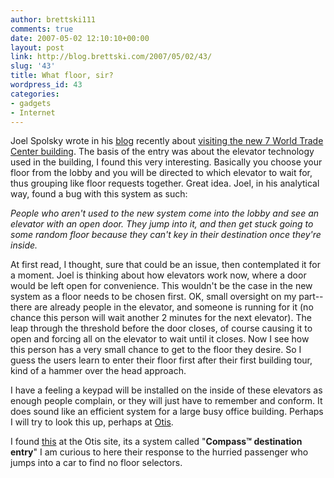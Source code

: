 ```yaml
---
author: brettski111
comments: true
date: 2007-05-02 12:10:10+00:00
layout: post
link: http://blog.brettski.com/2007/05/02/43/
slug: '43'
title: What floor, sir?
wordpress_id: 43
categories:
- gadgets
- Internet
---
```


Joel Spolsky wrote in his [blog](http://joelonsoftware.com) recently about [visiting the new 7 World Trade Center building](http://joelonsoftware.com/items/2007/04/30.html).  The basis of the entry was about the elevator technology used in the building, I found this very interesting.  Basically you choose your floor from the lobby and you will be directed to which elevator to wait for, thus grouping like floor requests together.  Great idea.  Joel, in his analytical way, found a bug with this system as such:

_People who aren't used to the new system come into the lobby and see an elevator with an open door. They jump into it, and then get stuck going to some random floor because they can't key in their destination once they're inside._

At first read, I thought, sure that could be an issue, then contemplated it for a moment.  Joel is thinking about how elevators work now, where a door would be left open for convenience.  This wouldn't be the case in the new system as a floor needs to be chosen first.  OK, small oversight on my part--there are already people in the elevator, and someone is running for it (no chance this person will wait another 2 minutes for the next elevator).  The leap through the threshold before the door closes, of course causing it to open and forcing all on the elevator to wait until it closes.  Now I see how this person has a very small chance to get to the floor they desire.  So I guess the users learn to enter their floor first after their first building tour, kind of a hammer over the head approach.

I have a feeling a keypad will be installed on the inside of these elevators as enough people complain, or they will just have to remember and conform.   It does sound like an efficient system for a large busy office building.  Perhaps I will try to look this up, perhaps at [Otis](http://www.otis.com).

I found [this](http://www.otis.com/corp/k7-innovations.html) at the Otis site, its a system called "**Compass™ destination entry**" I am curious to here their response to the hurried passenger who jumps into a car to find no floor selectors.
